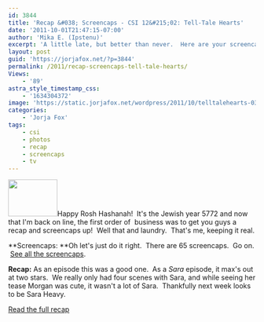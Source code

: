 ```yaml
---
id: 3844
title: 'Recap &#038; Screencaps - CSI 12&#215;02: Tell-Tale Hearts'
date: '2011-10-01T21:47:15-07:00'
author: 'Mika E. (Ipstenu)'
excerpt: 'A little late, but better than never.  Here are your screencaps and recap from "Tell-Tale Hearts"'
layout: post
guid: 'https://jorjafox.net/?p=3844'
permalink: /2011/recap-screencaps-tell-tale-hearts/
Views:
    - '89'
astra_style_timestamp_css:
    - '1634304372'
image: 'https://static.jorjafox.net/wordpress/2011/10/telltalehearts-038.jpg'
categories:
    - 'Jorja Fox'
tags:
    - csi
    - photos
    - recap
    - screencaps
    - tv
---
```


<img class="alignleft size-thumbnail wp-image-3845" title="telltalehearts-038" src="//static.jorjafox.net/wordpress/2011/10/telltalehearts-038-210x140.jpg" alt="" width="100" height="75" />Happy Rosh Hashanah!  It's the Jewish year 5772 and now that I'm back on line, the first order of  business was to get you guys a recap and screencaps up!  Well that and laundry.  That's me, keeping it real.

**Screencaps:
**Oh let's just do it right.  There are 65 screencaps.  Go on.  <a href="https://jorjafox.net/gallery/tv/csi/season12/telltalehearts">See all the screencaps</a>.

**Recap:**
As an episode this was a good one.  As a _Sara_ episode, it max's out at two stars.  We really only had four scenes with Sara, and while seeing her tease Morgan was cute, it wasn't a lot of Sara.  Thankfully next week looks to be Sara Heavy.

<a href="https://jorjafox.net/wiki/Tell-Tale_Hearts">Read the full recap</a>
